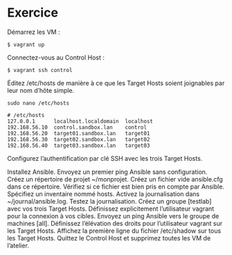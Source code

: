 # Exercice

Démarrez les VM :

```$ vagrant up```

Connectez-vous au Control Host :

```$ vagrant ssh control```


Éditez /etc/hosts de manière à ce que les Target Hosts soient joignables par leur nom d’hôte simple.

```sudo nano /etc/hosts```

```
# /etc/hosts
127.0.0.1      localhost.localdomain  localhost
192.168.56.10  control.sandbox.lan    control
192.168.56.20  target01.sandbox.lan   target01
192.168.56.30  target02.sandbox.lan   target02
192.168.56.40  target03.sandbox.lan   target03
```

Configurez l’authentification par clé SSH avec les trois Target Hosts.


Installez Ansible.
Envoyez un premier ping Ansible sans configuration.
Créez un répertoire de projet ~/monprojet.
Créez un fichier vide ansible.cfg dans ce répertoire.
Vérifiez si ce fichier est bien pris en compte par Ansible.
Spécifiez un inventaire nommé hosts.
Activez la journalisation dans ~/journal/ansible.log.
Testez la journalisation.
Créez un groupe [testlab] avec vos trois Target Hosts.
Définissez explicitement l’utilisateur vagrant pour la connexion à vos cibles.
Envoyez un ping Ansible vers le groupe de machines [all].
Définissez l’élévation des droits pour l’utilisateur vagrant sur les Target Hosts.
Affichez la première ligne du fichier /etc/shadow sur tous les Target Hosts.
Quittez le Control Host et supprimez toutes les VM de l’atelier.

